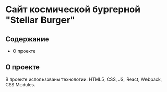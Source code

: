 # Сайт космической бургерной "Stellar Burger"

## Содержание

- О проекте

## О проекте

В проекте использованы технологии: HTML5, CSS, JS, React, Webpack, CSS Modules.
